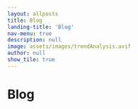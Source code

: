```yaml
---
layout: allposts
title: Blog
landing-title: 'Blog'
nav-menu: true
description: null
image: assets/images/trendAnalysis.avif
author: null
show_tile: true
---
```


<h1>Blog</h1>
